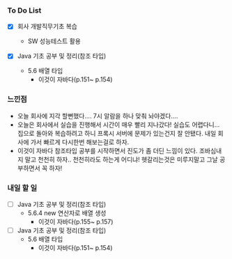 ### To Do List

- [x] 회사 개발직무기초 복습

  - SW 성능테스트 활용

- [x] Java 기초 공부 및 정리(참조 타입)

  - 5.6 배열 타입
    - 이것이 자바다(p.151~ p.154)

  

### 느낀점

- 오늘 회사에 지각 할뻔했다.... 7시 알람을 하나 맞춰 놔야겠다....
- 오늘은 회사에서 실습을 진행해서 시간이 매우 빨리 지나갔다! 실습도 어렵다니... 집으로 돌아와 복습하려고 하니 프록시 서버에 문제가 있는건지 잘 안됐다. 내일 회사에 가서 빠르게 다시한번 해보는걸로 하자.
- 이것이 자바다 참조타입 공부를 시작하면서 진도가 좀 더딘 느낌이 있다. 조바심내지 말고 천천히 하자.. 천천히라도 하는게 어디냐! 헷갈리는것은 미루지말고 그날 공부하면서 꼭 하자!



### 내일 할 일

- [ ] Java 기초 공부 및 정리(참조 타입)
  - 5.6.4 new 연산자로 배열 생성
    - 이것이 자바다(p.155~ p.157)
- [ ] Java 기초 공부 및 정리(참조 타입)
  - 5.6 배열 타입
    - 이것이 자바다(p.151~ p.154)
